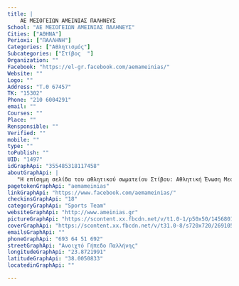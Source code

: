 ```yaml
---
title: |
    ΑΕ ΜΕΣΟΓΕΙΩΝ ΑΜΕΙΝΙΑΣ ΠΑΛΗΝΕΥΣ
School: "ΑΕ ΜΕΣΟΓΕΙΩΝ ΑΜΕΙΝΙΑΣ ΠΑΛΗΝΕΥΣ"
Cities: ["ΑΘΗΝΑ"]
Perioxi: ["ΠΑΛΛΗΝΗ"]
Categories: ["Αθλητισμός"]
Subcategories: ["Στίβος  "]
Organization: ""
Facebook: "https://el-gr.facebook.com/aemameinias/"
Website: ""
Logo: ""
Address: "Τ.Θ 67457"
TK: "15302"
Phone: "210 6004291"
email: ""
Courses: ""
Place: ""
Rensponsible: ""
Verified: ""
mobile: ""
type: ""
toPublish: ""
UID: "1497"
idGraphApi: "355485318117458"
aboutGraphApi: | 
   "Η επίσημη σελίδα του αθλητικού σωματείου Στίβου: Αθλητική Ένωση Μεσογείων &quot;Αμείνίας ο Παλληνεύς&quot;."
pagetokenGraphApi: "aemameinias"
linkGraphApi: "https://www.facebook.com/aemameinias/"
checkinsGraphApi: "18"
categoryGraphApi: "Sports Team"
websiteGraphApi: "http://www.ameinias.gr"
pictureGraphApi: "https://scontent.xx.fbcdn.net/v/t1.0-1/p50x50/14568016_355617824770874_6658180513206871544_n.jpg?oh=c71c881419298631f82ec7a9d5615aca&amp;oe=5B421A6A"
coverGraphApi: "https://scontent.xx.fbcdn.net/v/t31.0-8/s720x720/26910583_629620737370580_5417720750976975239_o.png?oh=6948a56f7f90a08bb48e739925fe589c&amp;oe=5B4358FC"
emailsGraphApi: ""
phoneGraphApi: "693 64 51 692"
streetGraphApi: "Ανοιχτό Γήπεδο Παλλήνης"
longitudeGraphApi: "23.8721991"
latitudeGraphApi: "38.0050833"
locatedinGraphApi: ""

---
```




